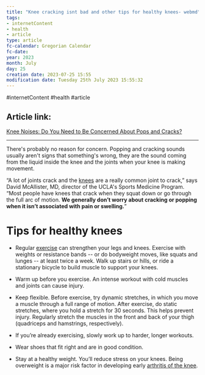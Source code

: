 ```yaml
---
title: "Knee cracking isnt bad and other tips for healthy knees- webmd"
tags:
- internetContent
- health
- article
type: article
fc-calendar: Gregorian Calendar
fc-date: 
year: 2023
month: July
day: 25
creation date: 2023-07-25 15:55
modification date: Tuesday 25th July 2023 15:55:32
---
```


#internetContent  #health #article
## Article link:
[Knee Noises: Do You Need to Be Concerned About Pops and Cracks?](https://www.webmd.com/pain-management/knee-pain/features/knee-cracks-pops)
_____
There's probably no reason for concern. Popping and cracking sounds usually aren't signs that something's wrong, they are the sound coming from the liquid inside the knee and the joints when your knee is making movement.

“A lot of joints crack and the [knees](https://www.webmd.com/pain-management/knee-pain/rm-quiz-know-your-knees) are a really common joint to crack,” says David McAllister, MD, director of the UCLA's Sports Medicine Program. “Most people have knees that crack when they squat down or go through the full arc of motion. **We generally don’t worry about cracking or popping when it isn’t associated with pain or swelling.**”

# Tips for healthy knees 

- Regular [exercise](https://www.webmd.com/fitness-exercise/ss/slideshow-7-most-effective-exercises) can strengthen your legs and knees. Exercise with weights or resistance bands -- or do bodyweight moves, like squats and lunges -- at least twice a week. Walk up stairs or hills, or ride a stationary bicycle to build muscle to support your knees.

- Warm up before you exercise. An intense workout with cold muscles and joints can cause injury.

- Keep flexible. Before exercise, try dynamic stretches, in which you move a muscle through a full range of motion. After exercise, do static stretches, where you hold a stretch for 30 seconds. This helps prevent injury. Regularly stretch the muscles in the front and back of your thigh (quadriceps and hamstrings, respectively).

- If you’re already exercising, slowly work up to harder, longer workouts.

- Wear shoes that fit right and are in good condition.

- Stay at a healthy weight. You’ll reduce stress on your knees. Being overweight is a major risk factor in developing early [arthritis of the knee](https://www.webmd.com/rheumatoid-arthritis/guide/knee-ra-rheumatoid-arthritis-of-the-knee).
